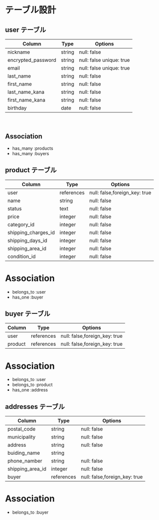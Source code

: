 # テーブル設計

## user テーブル

| Column             | Type     |Options                   |
| ---------------    | -------- |-----------------------   |
| nickname           | string   | null: false              |
| encrypted_password | string   | null: false unique: true |
| email              | string   | null: false unique: true |
| last_name          | string   | null: false              |
| first_name         | string   | null: false              |
| last_name_kana     | string   | null: false              |
| first_name_kana    | string   | null: false              |
| birthday           | date     | null: false              |
　　
## Association

- has_many :products
- has_many :buyers


## product テーブル
| Column              | Type       | Options                       |
| ----------------    | ---------- | ----------------------------- |
| user                | references | null: false,foreign_key: true |
| name                | string     | null: false                   |
| status              | text       | null: false                   |
| price               | integer    | null: false                   |
| category_id         | integer    | null: false                   |
| shipping_charges_id | integer    | null: false                   |
| shipping_days_id    | integer    | null: false                   |
| shipping_area_id    | integer    | null: false                   |
| condition_id        | integer    | null: false                   |

# Association
- belongs_to :user
- has_one :buyer

## buyer テーブル
| Column              | Type       | Options                       |
| ------------------- | ---------- | ----------------------------  |
| user                | references | null: false,foreign_key: true |
| product             | references | null: false,foreign_key: true |

# Association
- belongs_to :user 
- belongs_to :product
- has_one :address

## addresses テーブル

| Column           | Type       | Options                       |
| ---------------- | ---------- | -----------                   |
| postal_code      | string     | null: false                   |
| municipality     | string     | null: false                   |
| address          | string     | null: false                   |
| buiding_name     | string     |                               |
| phone_namber     | string     | null: false                   |
| shipping_area_id | integer    | null: false                   |
| buyer            | references | null: false,foreign_key: true |

# Association
- belongs_to :buyer